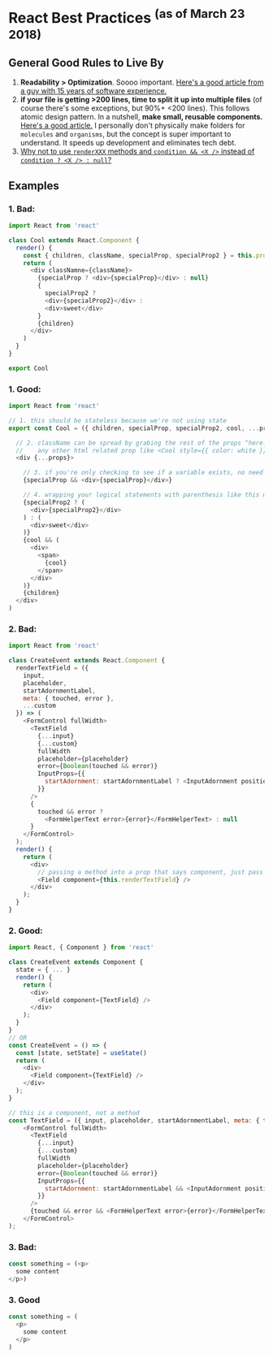 # React Best Practices <sup>(as of March 23 2018)</sup>

General Good Rules to Live By
-----------------------------
1. **Readability > Optimization**. Soooo important. [Here's a good article from a guy with 15 years of software experience.](https://hackernoon.com/few-simple-rules-for-good-coding-my-15-years-experience-96cb29d4acd9)
2. **if your file is getting >200 lines, time to split it up into multiple files** (of course there's some exceptions, but 90%+ <200 lines).  This follows atomic design pattern.  In a nutshell, **make small, reusable components.** [Here's a good article.](http://bit.ly/2ugjBEr) I personally don't physically make folders for `molecules` and `organisms`, but the concept is super important to understand. It speeds up development and eliminates tech debt.
3. [Why not to use `renderXXX` methods and `condition && <X />` instead of `condition ? <X /> : null`?](https://github.com/airbnb/javascript/issues/520#issuecomment-306196763)

Examples
--------
### 1. Bad:
```javascript
import React from 'react'

class Cool extends React.Component {
  render() {
    const { children, className, specialProp, specialProp2 } = this.props
    return (
      <div classNamne={className}>
        {specialProp ? <div>{specialProp}</div> : null}
        {
          specialProp2 ?
          <div>{specialProp2}</div> :
          <div>sweet</div>
        }
        {children}
      </div>
    )
  }
}

export Cool
```

### 1. Good:
```javascript
import React from 'react'

// 1. this should be stateless because we're not using state
export const Cool = ({ children, specialProp, specialProp2, cool, ...props }) => (

  // 2. className can be spread by grabing the rest of the props ^here. This allows extensability so you can pass
  //    any other html related prop like <Cool style={{ color: white }} /> for instance
  <div {...props}>

    // 3. if you're only checking to see if a variable exists, no need to use a ternary
    {specialProp && <div>{specialProp}</div>}

    // 4. wrapping your logical statements with parenthesis like this makes it much easier to follow.
    {specialProp2 ? (
      <div>{specialProp2}</div>
    ) : (
      <div>sweet</div>
    )}
    {cool && (
      <div>
        <span>
          {cool}
        </span>
      </div>
    )}
    {children}
  </div>
)
```

### 2. Bad:
```javascript
import React from 'react'

class CreateEvent extends React.Component {
  renderTextField = ({
    input, 
    placeholder, 
    startAdornmentLabel, 
    meta: { touched, error }, 
    ...custom
  }) => (
    <FormControl fullWidth>
      <TextField
        {...input}
        {...custom}
        fullWidth
        placeholder={placeholder}
        error={Boolean(touched && error)}
        InputProps={{
          startAdornment: startAdornmentLabel ? <InputAdornment position="start">{startAdornmentLabel}</InputAdornment> : null,
        }}
      />
      {
        touched && error ?
          <FormHelperText error>{error}</FormHelperText> : null
      }
    </FormControl>
  );
  render() {
    return (
      <div>
        // passing a method into a prop that says component, just pass a component
        <Field component={this.renderTextField} />
      </div>
    );
  }
}
```

### 2. Good:
```javascript
import React, { Component } from 'react'

class CreateEvent extends Component {
  state = { ... }
  render() {
    return (
      <div>
        <Field component={TextField} />
      </div>
    );
  }
}
// OR
const CreateEvent = () => {
  const [state, setState] = useState()
  return (
    <div>
      <Field component={TextField} />
    </div>
  );
}

// this is a component, not a method
const TextField = ({ input, placeholder, startAdornmentLabel, meta: { touched, error }, ...custom }) => (
    <FormControl fullWidth>
      <TextField
        {...input}
        {...custom}
        fullWidth
        placeholder={placeholder}
        error={Boolean(touched && error)}
        InputProps={{
          startAdornment: startAdornmentLabel && <InputAdornment position="start">{startAdornmentLabel}</InputAdornment>,
        }}
      />
      {touched && error && <FormHelperText error>{error}</FormHelperText>}
    </FormControl>
);
```

### 3. Bad:
```javascript
const something = (<p>
  some content
</p>)
```

### 3. Good
```javascript
const something = (
  <p>
    some content
  </p>
)
```
